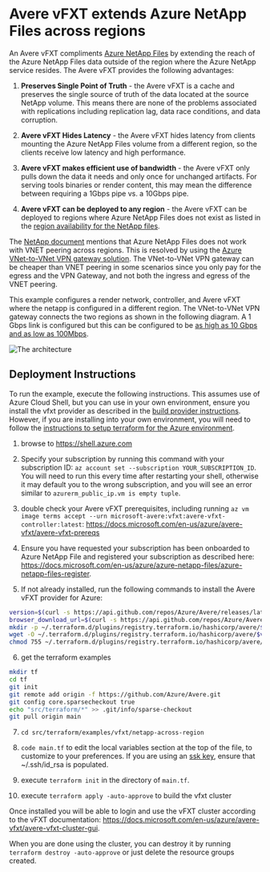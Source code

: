 # Avere vFXT extends Azure NetApp Files across regions

An Avere vFXT compliments [Azure NetApp Files](https://azure.microsoft.com/en-us/services/netapp/) by extending the reach of the Azure NetApp Files data outside of the region where the Azure NetApp service resides.  The Avere vFXT provides the following advantages:

1. **Preserves Single Point of Truth** - the Avere vFXT is a cache and preserves the single source of truth of the data located at the source NetApp volume.  This means there are none of the problems associated with replications including replication lag, data race conditions, and data corruption.

2. **Avere vFXT Hides Latency** - the Avere vFXT hides latency from clients mounting the Azure NetApp Files volume from a different region, so the clients receive low latency and high performance.

3. **Avere vFXT makes efficient use of bandwidth** - the Avere vFXT only pulls down the data it needs and only once for unchanged artifacts.  For serving tools binaries or render content, this may mean the difference between requiring a 1Gbps pipe vs. a 10Gbps pipe.

4. **Avere vFXT can be deployed to any region** - the Avere vFXT can be deployed to regions where Azure NetApp Files does not exist as listed in the [region availability for the NetApp files](https://azure.microsoft.com/en-us/global-infrastructure/services/?products=netapp&regions=asia-pacific-east,asia-pacific-southeast,australia-central,australia-central-2,australia-east,australia-southeast,brazil-south,canada-central,canada-east,central-india,europe-north,europe-west,france-central,france-south,japan-east,japan-west,korea-central,korea-south,norway-east,norway-west,south-africa-north,south-africa-west,south-india,switzerland-north,switzerland-west,uae-central,uae-north,united-kingdom-south,united-kingdom-west,us-central,us-east,us-east-2,us-north-central,us-south-central,us-west,us-west-2,us-west-central,west-india,non-regional).

The [NetApp document](https://docs.microsoft.com/en-us/azure/azure-netapp-files/azure-netapp-files-create-volumes#best-practice) mentions that Azure NetApp Files does not work with VNET peering across regions.  This is resolved by using the [Azure VNet-to-VNet VPN gateway solution](https://docs.microsoft.com/en-us/azure/vpn-gateway/vpn-gateway-howto-vnet-vnet-resource-manager-portal).  The VNet-to-VNet VPN gateway can be cheaper than VNET peering in some scenarios since you only pay for the egress and the VPN Gateway, and not both the ingress and egress of the VNET peering.

This example configures a render network, controller, and Avere vFXT where the netapp is configured in a different region.  The VNet-to-VNet VPN gateway connects the two regions as shown in the following diagram.  A 1 Gbps link is configured but this can be configured to be [as high as 10 Gbps and as low as 100Mbps](https://docs.microsoft.com/en-us/azure/vpn-gateway/vpn-gateway-about-vpngateways#gwsku).

![The architecture](../../../../../docs/images/terraform/netapp-across-region.png)

## Deployment Instructions

To run the example, execute the following instructions.  This assumes use of Azure Cloud Shell, but you can use in your own environment, ensure you install the vfxt provider as described in the [build provider instructions](../../../providers/terraform-provider-avere#build-the-terraform-provider-binary).  However, if you are installing into your own environment, you will need to follow the [instructions to setup terraform for the Azure environment](https://docs.microsoft.com/en-us/azure/terraform/terraform-install-configure).

1. browse to https://shell.azure.com

2. Specify your subscription by running this command with your subscription ID:  ```az account set --subscription YOUR_SUBSCRIPTION_ID```.  You will need to run this every time after restarting your shell, otherwise it may default you to the wrong subscription, and you will see an error similar to `azurerm_public_ip.vm is empty tuple`.

3. double check your Avere vFXT prerequisites, including running `az vm image terms accept --urn microsoft-avere:vfxt:avere-vfxt-controller:latest`: https://docs.microsoft.com/en-us/azure/avere-vfxt/avere-vfxt-prereqs

4. Ensure you have requested your subscription has been onboarded to Azure NetApp File and registered your subscription as described here: https://docs.microsoft.com/en-us/azure/azure-netapp-files/azure-netapp-files-register.

5. If not already installed, run the following commands to install the Avere vFXT provider for Azure:
```bash
version=$(curl -s https://api.github.com/repos/Azure/Avere/releases/latest | jq -r .tag_name | sed -e 's/[^0-9]*\([0-9].*\)$/\1/')
browser_download_url=$(curl -s https://api.github.com/repos/Azure/Avere/releases/latest | jq -r .assets[].browser_download_url | grep -e "terraform-provider-avere$")
mkdir -p ~/.terraform.d/plugins/registry.terraform.io/hashicorp/avere/$version/linux_amd64
wget -O ~/.terraform.d/plugins/registry.terraform.io/hashicorp/avere/$version/linux_amd64/terraform-provider-avere_v$version $browser_download_url
chmod 755 ~/.terraform.d/plugins/registry.terraform.io/hashicorp/avere/$version/linux_amd64/terraform-provider-avere_v$version
```

6. get the terraform examples
```bash
mkdir tf
cd tf
git init
git remote add origin -f https://github.com/Azure/Avere.git
git config core.sparsecheckout true
echo "src/terraform/*" >> .git/info/sparse-checkout
git pull origin main
```

7. `cd src/terraform/examples/vfxt/netapp-across-region`

8. `code main.tf` to edit the local variables section at the top of the file, to customize to your preferences.  If you are using an [ssk key](https://docs.microsoft.com/en-us/azure/virtual-machines/linux/mac-create-ssh-keys), ensure that ~/.ssh/id_rsa is populated.

9. execute `terraform init` in the directory of `main.tf`.

10. execute `terraform apply -auto-approve` to build the vfxt cluster

Once installed you will be able to login and use the vFXT cluster according to the vFXT documentation: https://docs.microsoft.com/en-us/azure/avere-vfxt/avere-vfxt-cluster-gui.

When you are done using the cluster, you can destroy it by running `terraform destroy -auto-approve` or just delete the resource groups created.